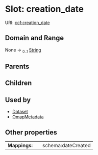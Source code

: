 
# Slot: creation_date



URI: [ccf:creation_date](http://purl.org/ccf/creation_date)


## Domain and Range

None &#8594;  <sub>0..1</sub> [String](types/String.md)

## Parents


## Children


## Used by

 * [Dataset](Dataset.md)
 * [OmapMetadata](OmapMetadata.md)

## Other properties

|  |  |  |
| --- | --- | --- |
| **Mappings:** | | schema:dateCreated |